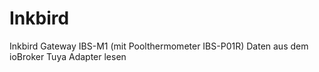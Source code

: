 # Inkbird


Inkbird Gateway IBS-M1 (mit Poolthermometer IBS-P01R) Daten aus dem ioBroker Tuya Adapter lesen
